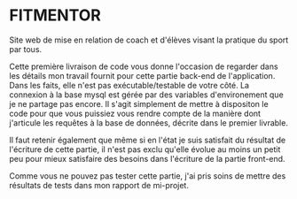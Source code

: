 # FITMENTOR
Site web de mise en relation de coach et d'élèves visant la pratique du sport par tous.

Cette première livraison de code vous donne l'occasion de regarder dans les détails mon travail fournit pour cette partie back-end de l'application.
Dans les faits, elle n'est pas exécutable/testable de votre côté. La connexion à la base mysql est gérée par des variables d'environement que je ne partage pas encore. 
Il s'agit simplement de mettre à dispositon le code pour que vous puissiez vous rendre compte de la manière dont j'articule les requêtes à la base de données, décrite dans le premier livrable.

Il faut retenir également que même si en l'état je suis satisfait du résultat de l'écriture de cette partie, il n'est pas exclu qu'elle évolue au moins un petit peu pour mieux satisfaire des besoins
dans l'écriture de la partie front-end.

Comme vous ne pouvez pas tester cette partie, j'ai pris soins de mettre des résultats de tests dans mon rapport de mi-projet.
